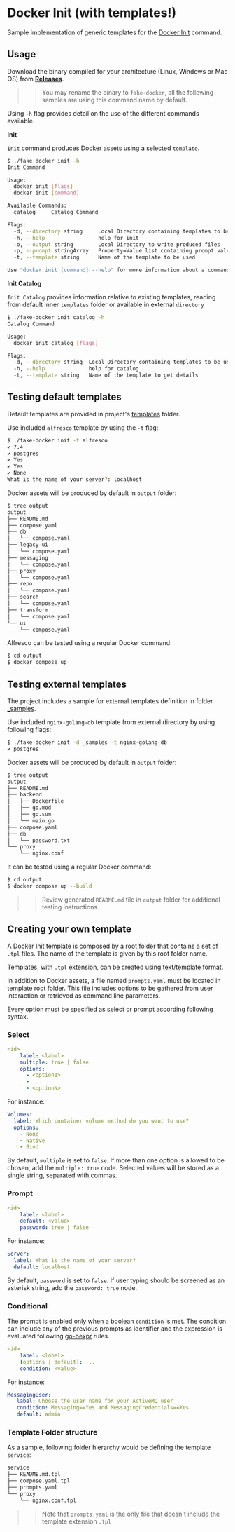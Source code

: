 # Docker Init (with templates!)

Sample implementation of generic templates for the [Docker Init](https://docs.docker.com/engine/reference/commandline/init/) command.

## Usage

Download the binary compiled for your architecture (Linux, Windows or Mac OS) from [**Releases**](https://github.com/aborroy/docker-init-with-templates/releases).

>> You may rename the binary to `fake-docker`, all the following samples are using this command name by default.

Using `-h` flag provides detail on the use of the different commands available.

**Init**

`Init` command produces Docker assets using a selected `template`.

```bash
$ ./fake-docker init -h
Init Command

Usage:
  docker init [flags]
  docker init [command]

Available Commands:
  catalog     Catalog Command

Flags:
  -d, --directory string     Local Directory containing templates to be used
  -h, --help                 help for init
  -o, --output string        Local Directory to write produced files
  -p, --prompt stringArray   Property=Value list containing prompt values
  -t, --template string      Name of the template to be used

Use "docker init [command] --help" for more information about a command.
```

**Init Catalog**

`Init Catalog` provides information relative to existing templates, reading from default inner `templates` folder or available in external `directory`

```bash
$ ./fake-docker init catalog -h
Catalog Command

Usage:
  docker init catalog [flags]

Flags:
  -d, --directory string  Local Directory containing templates to be used
  -h, --help              help for catalog
  -t, --template string   Name of the template to get details
```

## Testing default templates

Default templates are provided in project's [templates](templates) folder.

Use included `alfresco` template by using the `-t` flag:

```bash
$ ./fake-docker init -t alfresco
✔ 7.4
✔ postgres
✔ Yes
✔ Yes
✔ None
What is the name of your server?: localhost
```

Docker assets will be produced by default in `output` folder:

```bash
$ tree output
output
├── README.md
├── compose.yaml
├── db
│   └── compose.yaml
├── legacy-ui
│   └── compose.yaml
├── messaging
│   └── compose.yaml
├── proxy
│   └── compose.yaml
├── repo
│   └── compose.yaml
├── search
│   └── compose.yaml
├── transform
│   └── compose.yaml
└── ui
    └── compose.yaml
```

Alfresco can be tested using a regular Docker command:

```bash
$ cd output
$ docker compose up
```

## Testing external templates

The project includes a sample for external templates definition in folder [_samples](_samples).

Use included `nginx-golang-db` template from external directory by using following flags:

```bash
$ ./fake-docker init -d _samples -t nginx-golang-db
✔ postgres
```

Docker assets will be produced by default in `output` folder:

```bash
$ tree output
output
├── README.md
├── backend
│   ├── Dockerfile
│   ├── go.mod
│   ├── go.sum
│   └── main.go
├── compose.yaml
├── db
│   └── password.txt
└── proxy
    └── nginx.conf
```

It can be tested using a regular Docker command:

```bash
$ cd output
$ docker compose up --build
```

>> Review generated `README.md` file in `output` folder for additional testing instructions.

## Creating your own template

A Docker Init template is composed by a root folder that contains a set of `.tpl` files. The name of the template is given by this root folder name.

Templates, with `.tpl` extension, can be created using [text/template](https://pkg.go.dev/text/template) format.

In addition to Docker assets, a file named `prompts.yaml` must be located in template root folder. This file includes options to be gathered from user interaction or retrieved as command line parameters.

Every option must be specified as select or prompt according following syntax.

### Select

```yaml
<id>
    label: <label>
    multiple: true | false
    options:
      - <option1>
      - ...
      - <optionN>
```

For instance:

```yaml
Volumes:
  label: Which container volume method do you want to use?
  options:
    - None
    - Native
    - Bind
```

By default, `multiple` is set to `false`. If more than one option is allowed to be chosen, add the `multiple: true` node. Selected values will be stored as a single string, separated with commas.

### Prompt

```yaml
<id>
    label: <label>
    default: <value>
    password: true | false
```

For instance:

```yaml
Server:
  label: What is the name of your server?
  default: localhost
```

By default, `password` is set to `false`. If user typing should be screened as an asterisk string, add the `password: true` node.

### Conditional

The prompt is enabled only when a boolean `condition` is met. The condition can include any of the previous prompts as identifier and the expression is evaluated following [go-bexpr](https://github.com/hashicorp/go-bexpr) rules.

```yaml
<id>
    label: <label>
    [options | default]: ...
    condition: <value>
```

For instance:

```yaml
MessagingUser:
   label: Choose the user name for your ActiveMQ user
   condition: Messaging==Yes and MessagingCredentials==Yes
   default: admin
```

### Template Folder structure

As a sample, following folder hierarchy would be defining the template `service`:

```bash
service
├── README.md.tpl
├── compose.yaml.tpl
├── prompts.yaml
└── proxy
    └── nginx.conf.tpl
```

>> Note that `prompts.yaml` is the only file that doesn't include the template extension `.tpl`